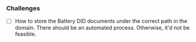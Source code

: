### Challenges
- [ ] How to store the Battery DID documents under the correct path in the domain. There should be an automated process. Otherwise, it'd not be feasible.
